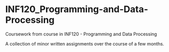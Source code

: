 # INF120_Programming-and-Data-Processing
Coursework from course in INF120 - Programming and Data Processing

A collection of minor written assignments over the course of a few months. 
